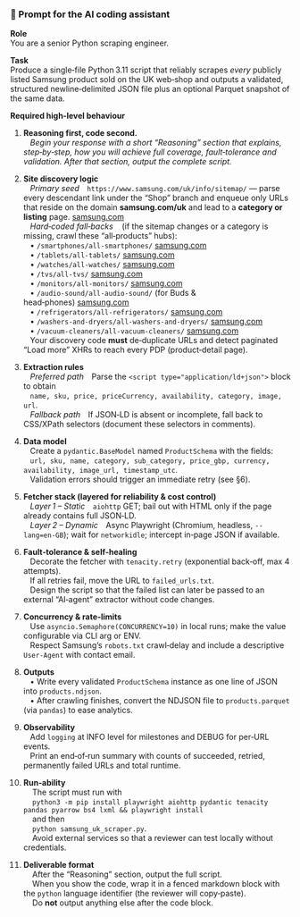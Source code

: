 ### 📄 Prompt for the AI coding assistant

**Role**  
You are a senior Python scraping engineer.

**Task**  
Produce a single‑file Python 3.11 script that reliably scrapes _every_ publicly listed Samsung product sold on the UK web‑shop and outputs a validated, structured newline‑delimited JSON file plus an optional Parquet snapshot of the same data.

**Required high‑level behaviour**

1. **Reasoning first, code second.**  
       _Begin your response with a short “Reasoning” section that explains, step‑by‑step, how you will achieve full coverage, fault‑tolerance and validation. After that section, output the complete script._
    
2. **Site discovery logic**  
       _Primary seed_ `https://www.samsung.com/uk/info/sitemap/` — parse every descendant link under the “Shop” branch and enqueue only URLs that reside on the domain **samsung.com/uk** and lead to a **category or listing** page. [samsung.com](https://www.samsung.com/uk/info/sitemap/)  
       _Hard‑coded fall‑backs_    (if the sitemap changes or a category is missing, crawl these “all‑products” hubs):  
       • `/smartphones/all-smartphones/` [samsung.com](https://www.samsung.com/uk/smartphones/all-smartphones/?utm_source=chatgpt.com)  
       • `/tablets/all-tablets/` [samsung.com](https://www.samsung.com/uk/tablets/all-tablets/?utm_source=chatgpt.com)  
       • `/watches/all-watches/` [samsung.com](https://www.samsung.com/uk/watches/all-watches/?galaxy-watch=&utm_source=chatgpt.com)  
       • `/tvs/all-tvs/` [samsung.com](https://www.samsung.com/uk/tvs/all-tvs/?utm_source=chatgpt.com)  
       • `/monitors/all-monitors/` [samsung.com](https://www.samsung.com/uk/monitors/all-monitors/?utm_source=chatgpt.com)  
       • `/audio-sound/all-audio-sound/` (for Buds & head‑phones) [samsung.com](https://www.samsung.com/uk/audio-sound/all-audio-sound/?galaxy-buds=&utm_source=chatgpt.com)  
       • `/refrigerators/all-refrigerators/` [samsung.com](https://www.samsung.com/uk/refrigerators/all-refrigerators/?utm_source=chatgpt.com)  
       • `/washers-and-dryers/all-washers-and-dryers/` [samsung.com](https://www.samsung.com/uk/washers-and-dryers/all-washers-and-dryers/?washing-machines=&utm_source=chatgpt.com)  
       • `/vacuum-cleaners/all-vacuum-cleaners/` [samsung.com](https://www.samsung.com/uk/vacuum-cleaners/all-vacuum-cleaners/?utm_source=chatgpt.com)  
       Your discovery code **must** de‑duplicate URLs and detect paginated “Load more” XHRs to reach every PDP (product‑detail page).
    
3. **Extraction rules**  
       _Preferred path_ Parse the `<script type="application/ld+json">` block to obtain  
       `name, sku, price, priceCurrency, availability, category, image, url`.  
       _Fallback path_ If JSON‑LD is absent or incomplete, fall back to CSS/XPath selectors (document these selectors in comments).
    
4. **Data model**  
       Create a `pydantic.BaseModel` named `ProductSchema` with the fields:  
       `url, sku, name, category, sub_category, price_gbp, currency, availability, image_url, timestamp_utc`.  
       Validation errors should trigger an immediate retry (see §6).
    
5. **Fetcher stack (layered for reliability & cost control)**  
       _Layer 1 – Static_ `aiohttp` GET; bail out with HTML only if the page already contains full JSON‑LD.  
       _Layer 2 – Dynamic_ Async Playwright (Chromium, headless, `--lang=en-GB`); wait for `networkidle`; intercept in‑page JSON if available.
    
6. **Fault‑tolerance & self‑healing**  
       Decorate the fetcher with `tenacity.retry` (exponential back‑off, max 4 attempts).  
       If all retries fail, move the URL to `failed_urls.txt`.  
       Design the script so that the failed list can later be passed to an external “AI‑agent” extractor without code changes.
    
7. **Concurrency & rate‑limits**  
       Use `asyncio.Semaphore(CONCURRENCY=10)` in local runs; make the value configurable via CLI arg or ENV.  
       Respect Samsung’s `robots.txt` crawl‑delay and include a descriptive `User‑Agent` with contact email.
    
8. **Outputs**  
       • Write every validated `ProductSchema` instance as one line of JSON into `products.ndjson`.  
       • After crawling finishes, convert the NDJSON file to `products.parquet` (via `pandas`) to ease analytics.
    
9. **Observability**  
       Add `logging` at INFO level for milestones and DEBUG for per‑URL events.  
       Print an end‑of‑run summary with counts of succeeded, retried, permanently failed URLs and total runtime.
    
10. **Run‑ability**  
        The script must run with  
        `python3 -m pip install playwright aiohttp pydantic tenacity pandas pyarrow bs4 lxml && playwright install`  
        and then  
        `python samsung_uk_scraper.py`.  
        Avoid external services so that a reviewer can test locally without credentials.
    
11. **Deliverable format**  
        After the “Reasoning” section, output the full script.  
        When you show the code, wrap it in a fenced markdown block with the `python` language identifier (the reviewer will copy‑paste).  
        Do **not** output anything else after the code block.
